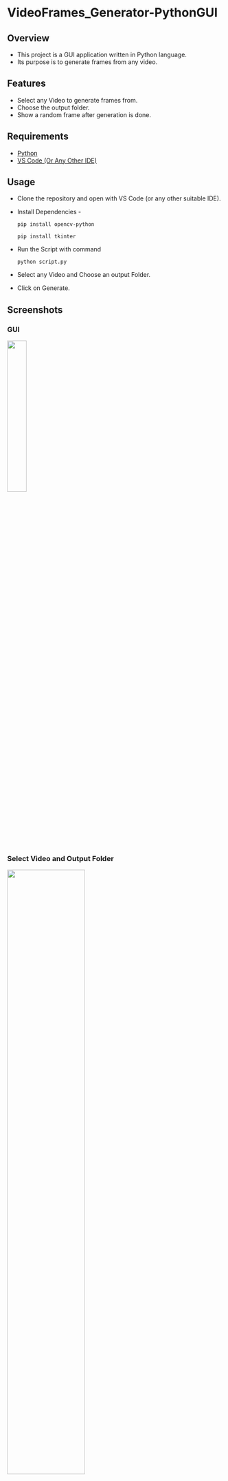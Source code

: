 # VideoFrames_Generator-PythonGUI
## Overview
* This project is a GUI application written in Python language.
* Its purpose is to generate frames from any video.

## Features
* Select any Video to generate frames from.
* Choose the output folder.
* Show a random frame after generation is done.

## Requirements
* [Python](https://www.python.org/downloads/)
* [VS Code (Or Any Other IDE)](https://code.visualstudio.com/download)

## Usage
* Clone the repository and open with VS Code (or any other suitable IDE).
* Install Dependencies - 

  ```pip install opencv-python```
  
  ```pip install tkinter```
  
* Run the Script with command 

  ```python script.py```

* Select any Video and Choose an output Folder.
* Click on Generate.

## Screenshots
### GUI
<img src="https://github.com/aka-nikko/VideoFrames_Generator-PythonGUI/blob/master/screenshots/GUI.png" width="30%">

### Select Video and Output Folder
<img src="https://github.com/aka-nikko/VideoFrames_Generator-PythonGUI/blob/master/screenshots/select1.png" width="60%">

### Generate Frames
<img src="https://github.com/aka-nikko/VideoFrames_Generator-PythonGUI/blob/master/screenshots/generate.png" width="30%">

### Random Frame
<img src="https://github.com/aka-nikko/VideoFrames_Generator-PythonGUI/blob/master/screenshots/random_img.png" width="30%">

### Exception Handling
<img src="https://github.com/aka-nikko/VideoFrames_Generator-PythonGUI/blob/master/screenshots/exception.png" width="30%">

### Frames
<img src="https://github.com/aka-nikko/VideoFrames_Generator-PythonGUI/blob/master/screenshots/frames.png" width="80%">


